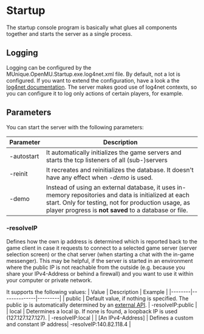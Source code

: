 ﻿# Startup

The startup console program is basically what glues all components together and starts the server as a single process.

## Logging

Logging can be configured by the MUnique.OpenMU.Startup.exe.log4net.xml file. By default, not a lot is configured.
If you want to extend the configuration, have a look a the [log4net documentation](https://logging.apache.org/log4net/release/manual/configuration.html).
The server makes good use of log4net contexts, so you can configure it to log only actions of certain players, for example.

## Parameters

You can start the server with the following parameters:

| Parameter   | Description       |
|-------------|-------------------|
| -autostart  | It automatically initializes the game servers and starts the tcp listeners of all (sub-)servers |
| -reinit     | It recreates and reinitializes the database. It doesn't have any effect when *-demo* is used. |
| -demo       | Instead of using an external database, it uses in-memory repositories and data is initialized at each start. Only for testing, not for production usage, as player progress is **not saved** to a database or file. |

### -resolveIP ###
Defines how the own ip address is determined which is reported back to the game client in case it requests to connect to a selected game server (server selection screen) or the chat server (when starting a chat with the in-game messenger).
This may be helpful, if the server is started in an environment where the public IP is not reachable from the outside (e.g. because you share your IPv4-Address or behind a firewall) and you want to use it within your computer or private network.

It supports the following values:
| Value  | Description  | Example |
|--------|--------------|---------|
| public | Default value, if nothing is specified. The public ip is automatically determined by an [external API](https://www.ipify.org/). | -resolveIP:public |
| local  | Determines a local ip. If none is found, a loopback IP is used (127.127.127.127). | -resolveIP:local |
| [An IPv4-Address] | Defines a custom and constant IP address| -resolveIP:140.82.118.4 |
